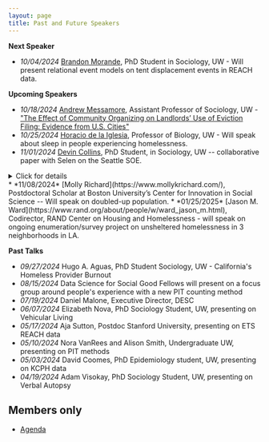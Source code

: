 ```yaml
---
layout: page
title: Past and Future Speakers
---
```


**Next Speaker**
* *10/04/2024* [Brandon Morande](https://soc.washington.edu/people/brandon-morande), PhD Student in Sociology, UW - Will present relational event models on tent displacement events in REACH data. 


**Upcoming Speakers**
* *10/18/2024* [Andrew Messamore](https://andrewmessamore.com/), Assistant Professor of Sociology, UW - ["The Effect of Community Organizing on Landlords’ Use of Eviction Filing: Evidence from U.S. Cities"](https://static1.squarespace.com/static/62979bf265651266e3cb6717/t/63c05431b55cc33acdff58b9/1673548849962/Messamore+-+2023+-+The+Effect+of+Community+Organizing+on+Landlords%E2%80%99+U.pdf)
* *10/25/2024* [Horacio de la Iglesia](https://www.biology.washington.edu/people/profile/horacio-de-la-iglesia), Professor of Biology, UW - Will speak about sleep in people experiencing homelessness.
* *11/01/2024* [Devin Collins](https://soc.washington.edu/people/devin-collins), PhD Student, in Sociology, UW -- collaborative paper with Selen on the Seattle SOE.
<details>
<summary>Click for details</summary>
<b>Title</b>: A Prolonged State of Emergency for Homelessness? The 2015 Proclamations in Seattle and
the Exercise of Symbolic Power
<b>Authors</b>: Selen Güler and Devin Collins (co-first authors)
<b>Abstract</b>: In fast-growing urban centers, growing homelessness has emerged as a vexing issue confronting
local leaders. While poverty governance scholars assert that state actors respond by embracing
strategies of punitive containment, overt criminalization may be untenable in the socially
progressive cities experiencing some of the highest rates of homelessness in the county. Through
an in-depth archival analysis of the 2015 State of Emergency (SOE) on homelessness in Seattle
and King County, this study centers a case in which policymakers neither “normalized”
homelessness nor openly projected commitments to punishment. Instead, the SOE framed
homelessness as a social and economic catastrophe brought about by rapid growth, housing
unaffordability, and policy failure. Despite this framing, immediate post-emergency policies
remained narrowly focused on punitive, short-term interventions targeting the physical and
administrative visibility of homelessness rather than its structural drivers. Drawing on Bourdieu’s
theory of the state, we interpret the SOE and subsequent policies as an exercise of symbolic
power stemming from officials’ need to reconcile the fiscal and social contradictions that
increasing homelessness presents. By interrogating the disjuncture between official discourse and
policy, this study offers new insights on the operation of social control and crisis mitigation in
contemporary neoliberal cities.
</details>
* *11/08/2024* [Molly Richard](https://www.mollykrichard.com/),  Postdoctoral Scholar at Boston University’s Center for Innovation in Social Science -- Will speak on doubled-up population.
* *01/25/2025* [Jason M. Ward](https://www.rand.org/about/people/w/ward_jason_m.html), Codirector, RAND Center on Housing and Homelessness - will speak on ongoing enumeration/survey project on unsheltered homelessness in 3 neighborhoods in LA.

**Past Talks**
* *09/27/2024* Hugo A. Aguas, PhD Student Sociology, UW - California's Homeless Provider Burnout
* *08/15/2024* Data Science for Social Good Fellows will present on a focus group around people's experience with a new PIT counting method
* *07/19/2024* Daniel Malone, Executive Director, DESC
* *06/07/2024* Elizabeth Nova, PhD Sociology Student, UW, presenting on Vehicular Living
* *05/17/2024* Aja Sutton, Postdoc Stanford University, presenting on ETS REACH data
* *05/10/2024* Nora VanRees and Alison Smith, Undergraduate UW, presenting on PIT methods
* *05/03/2024* David Coomes, PhD Epidemiology student, UW, presenting on KCPH data
* *04/19/2024* Adam Visokay, PhD Sociology Student, UW, presenting on Verbal Autopsy


## Members only

* [Agenda](https://docs.google.com/document/d/1sbar4qTzC6Jqgywb1WGYRUvwqwzAYTi07KiOsdEg4pE/edit?usp=sharing)
